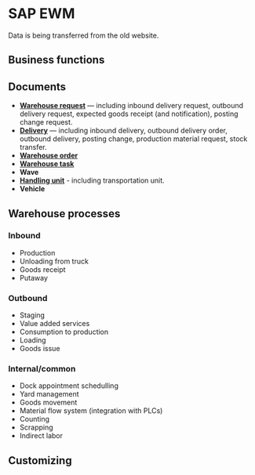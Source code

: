 # SAP EWM

Data is being transferred from the old website.

## Business functions

## Documents

- **[Warehouse request](documents/warehouse-request)** — including inbound delivery request, outbound delivery request, expected goods receipt (and notification), posting change request.
- **[Delivery](documents/delivery)** — including inbound delivery, outbound delivery order, outbound delivery, posting change, production material request, stock transfer.
- **[Warehouse order](documents/warehouse-order)**
- **[Warehouse task](documents/warehouse-task)**
- **Wave**
- **[Handling unit](documents/handling-unit)** - including transportation unit.
- **Vehicle**

## Warehouse processes

### Inbound

- Production
- Unloading from truck
- Goods receipt
- Putaway

### Outbound

- Staging
- Value added services
- Consumption to production
- Loading
- Goods issue

### Internal/common

- Dock appointment schedulling
- Yard management
- Goods movement
- Material flow system (integration with PLCs)
- Counting
- Scrapping
- Indirect labor

## Customizing

